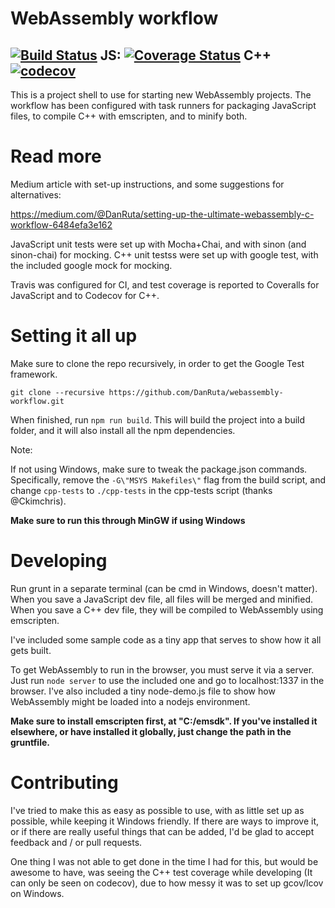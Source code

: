 WebAssembly workflow
=
[![Build Status](https://travis-ci.org/DanRuta/webassembly-workflow.svg?branch=master)](https://travis-ci.org/DanRuta/webassembly-workflow) JS: [![Coverage Status](https://coveralls.io/repos/github/DanRuta/webassembly-workflow/badge.svg?branch=master)](https://coveralls.io/github/DanRuta/webassembly-workflow?branch=master) C++ [![codecov](https://codecov.io/gh/DanRuta/webassembly-workflow/branch/master/graph/badge.svg)](https://codecov.io/gh/DanRuta/webassembly-workflow)
---

This is a project shell to use for starting new WebAssembly projects. The workflow has been configured with task runners for packaging JavaScript files, to compile C++ with emscripten, and to minify both.

# Read more
Medium article with set-up instructions, and some suggestions for alternatives:

https://medium.com/@DanRuta/setting-up-the-ultimate-webassembly-c-workflow-6484efa3e162


JavaScript unit tests were set up with Mocha+Chai, and with sinon (and sinon-chai) for mocking. C++ unit testss were set up with google test, with the included google mock for mocking.

Travis was configured for CI, and test coverage is reported to Coveralls for JavaScript and to Codecov for C++.


# Setting it all up

Make sure to clone the repo recursively, in order to get the Google Test framework.

```
git clone --recursive https://github.com/DanRuta/webassembly-workflow.git
```

When finished, run ```npm run build```. This will build the project into a build folder, and it will also install all the npm dependencies.

Note:

If not using Windows, make sure to tweak the package.json commands. Specifically, remove the ```-G\"MSYS Makefiles\"``` flag from the build script, and change ```cpp-tests``` to ```./cpp-tests``` in the cpp-tests script (thanks @Ckimchris).

**Make sure to run this through MinGW if using Windows**

# Developing

Run grunt in a separate terminal (can be cmd in Windows, doesn't matter). When you save a JavaScript dev file, all files will be merged and minified. When you save a C++ dev file, they will be compiled to WebAssembly using emscripten.

I've included some sample code as a tiny app that serves to show how it all gets built.

To get WebAssembly to run in the browser, you must serve it via a server. Just run ```node server``` to use the included one and go to localhost:1337 in the browser. I've also included a tiny node-demo.js file to show how WebAssembly might be loaded into a nodejs environment.

**Make sure to install emscripten first, at "C:/emsdk". If you've installed it elsewhere, or have installed it globally, just change the path in the gruntfile.**

# Contributing

I've tried to make this as easy as possible to use, with as little set up as possible, while keeping it Windows friendly. If there are ways to improve it, or if there are really useful things that can be added, I'd be glad to accept feedback and / or pull requests.

One thing I was not able to get done in the time I had for this, but would be awesome to have, was seeing the C++ test coverage while developing (It can only be seen on codecov), due to how messy it was to set up gcov/lcov on Windows.
